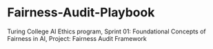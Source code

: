 # Fairness-Audit-Playbook
Turing College AI Ethics program, Sprint 01: Foundational Concepts of Fairness in AI, Project: Fairness Audit Framework
